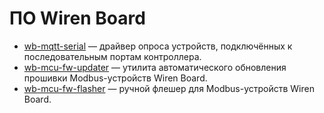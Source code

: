 # ПО Wiren Board

* [wb-mqtt-serial](wb-mqtt-serial/index.md) — драйвер опроса устройств, подключённых к последовательным портам контроллера.
* [wb-mcu-fw-updater](wb-mcu-fw-updater/index.md) — утилита автоматического обновления прошивки Modbus-устройств Wiren Board.
* [wb-mcu-fw-flasher](wb-mcu-fw-flasher/index.md) — ручной флешер для Modbus-устройств Wiren Board.


